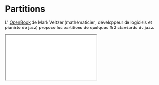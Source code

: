 # Partitions

L' [OpenBook](https://github.com/veltzer/openbook) de Mark Veltzer (mathématicien, développeur de logiciels et pianiste de jazz) propose les partitions de quelques 152 standards du jazz.

<iframe
  src="assets/pdf/openbook.pdf"
  allowfullscreen
></iframe>
